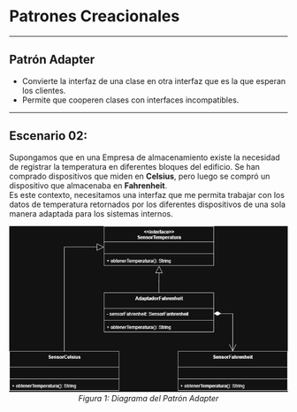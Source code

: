 # Patrones Creacionales 
---
## Patrón Adapter


* Convierte la interfaz de una clase en otra interfaz que es la que esperan los clientes.
* Permite que cooperen clases con interfaces incompatibles.

---

## Escenario 02:

Supongamos que en una Empresa de almacenamiento existe la necesidad de registrar la temperatura en diferentes bloques del edificio. 
Se han comprado dispositivos que miden en **Celsius**, pero luego se compró un dispositivo que almacenaba en **Fahrenheit**.  
Es este contexto, necesitamos una interfaz que me permita trabajar con los datos de temperatura retornados por los diferentes dispositivos de una sola manera adaptada para los sistemas internos.


<p align="center">
  <img src="documentacion/01-diagrama-patron-adapter.drawio.png" alt="Diagrama Composite" width="700"/>
  <br>
  <em>Figura 1: Diagrama del Patrón Adapter</em>
</p>

